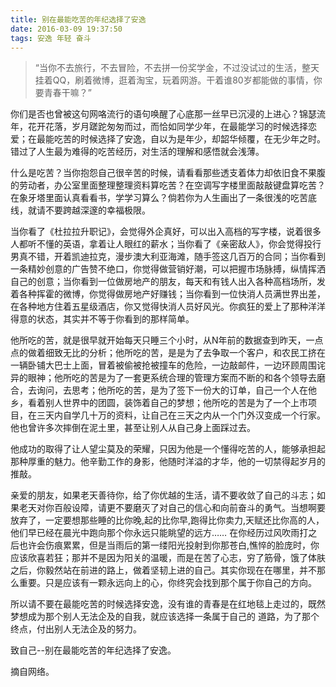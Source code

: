 ```yaml
---
title: 别在最能吃苦的年纪选择了安逸  
date: 2016-03-09 19:37:50
tags: 安逸 年轻 奋斗
---
```

> “当你不去旅行，不去冒险，不去拼一份奖学金，不过没试过的生活，整天挂着QQ，刷着微博，逛着淘宝，玩着网游。干着谁80岁都能做的事情，你要青春干嘛？” 

你们是否也曾被这句网咯流行的语句唤醒了心底那一丝早已沉浸的上进心？锦瑟流年，花开花落，岁月蹉跎匆匆而过，而恰如同学少年，在最能学习的时候选择恋爱；在最能吃苦的时候选择了安逸，自以为是年少，却韶华倾覆，在无少年之时。错过了人生最为难得的吃苦经历，对生活的理解和感悟就会浅薄。

什么是吃苦？当你抱怨自己很辛苦的时候，请看看那些透支着体力却依旧食不果腹的劳动者，办公室里面整理整理资料算吃苦？在空调写字楼里面敲敲键盘算吃苦？在象牙塔里面认真看看书，学学习算么？倘若你为人生画出了一条很浅的吃苦底线，就请不要跨越深邃的幸福极限。

当你看了《杜拉拉升职记》，会觉得外企真好，可以出入高档的写字楼，说着很多人都听不懂的英语，拿着让人眼红的薪水；当你看了《亲密敌人》，你会觉得投行男真不错，开着凯迪拉克，漫步澳大利亚海滩，随手签这几百万的合同；当你看到一条精妙创意的广告赞不绝口，你觉得做营销好潮，可以把握市场脉搏，纵情挥洒自己的创意；当你看到一位做房地产的朋友，每天和有钱人出入各种高档场所，发着各种挥霍的微博，你觉得做房地产好赚钱；当你看到一位快消人员满世界出差，在各种地方住着五星级酒店，你又觉得快消人员好风光。你疯狂的爱上了那种洋洋得意的状态，其实并不等于你看到的那样简单。

 他所吃的苦，就是很早就开始每天只睡三个小时，从N年前的数据查到昨天，一点点的做着细致无比的分析；他所吃的苦，是是为了去争取一个客户，和农民工挤在一辆卧铺大巴士上面，冒着被偷被抢被撞车的危险，一边敲邮件，一边环顾周围诧异的眼神；他所吃的苦是为了一套更系统合理的管理方案而不断的和各个领导去磨合，去询问，去思考；他所吃的苦，是为了签下一份大的订单，自己一个人在他乡，看着别人世界中的团圆，装饰着自己的梦想；他所吃的苦是为了一个上市项目，在三天内自学几十万的资料，让自己在三天之内从一个门外汉变成一个行家。他也曾许多次摔倒在泥土里，甚至让别人从自己身上面踩过去。
 
 他成功的取得了让人望尘莫及的荣耀，只因为他是一个懂得吃苦的人，能够承担起那种厚重的魅力。他辛勤工作的身影，他随时洋溢的才华，他的一切禁得起岁月的推敲。
 
 亲爱的朋友，如果老天善待你，给了你优越的生活，请不要收敛了自己的斗志；如果老天对你百般设障，请更不要磨灭了对自己的信心和向前奋斗的勇气。当想啊要放弃了，一定要想那些睡的比你晚,起的比你早,跑得比你卖力,天赋还比你高的人，他们早已经在晨光中跑向那个你永远只能眺望的远方……
在你经历过风吹雨打之后也许会伤痕累累，但是当雨后的第一缕阳光投射到你那苍白,憔悴的脸庞时，你应该欣喜若狂；那并不是因为阳关的温暖，而是在苦了心志，穷了筋骨，饿了体肤之后，你毅然站在前进的路上，做着坚韧上进的自己。其实你现在在哪里，并不那么重要。只是应该有一颗永远向上的心，你终究会找到那个属于你自己的方向。

所以请不要在最能吃苦的时候选择安逸，没有谁的青春是在红地毯上走过的，既然梦想成为那个别人无法企及的自我，就应该选择一条属于自己的 道路，为了那个终点，付出别人无法企及的努力。

致自己--别在最能吃苦的年纪选择了安逸。

摘自网络。


<!--### 阅读书籍

 * JAVA编程思想
 * Android开发艺术探索
 * Head First JAVA 设计模式
 * 深入理解JAVA虚拟机
 * Android系统源代码分析

***

### 日常整理总结
> 日常问题和知识点总结

### 博客总结
> 初期总结博客计划每周一篇
 
* Activity的生命周期和启动模式
* View工作原理
* View的事件分发机制
* View的滑动冲突
* Android的Drawable
* Android动画深入分析
* Android的Window和WindowManager
* Android的消息机制
* 四大组件工作过程
* Android的线程和线程池
* Bitmap的加载和Cache
* Android的性能优化 

***
### 热门开源框架分析
> 穿插在博客总结中 
> 
> 计划每月分析一个

### 健身和跑步
> 天气不错的情况下，每周坚持两次左右5公里以上跑步-->






